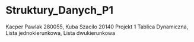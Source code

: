 # Struktury_Danych_P1 
Kacper Pawlak 280055, Kuba Szacilo 20140
Projekt 1 Tablica Dynamiczna, Lista jednokierunkowa, Lista dwukierunkowa
